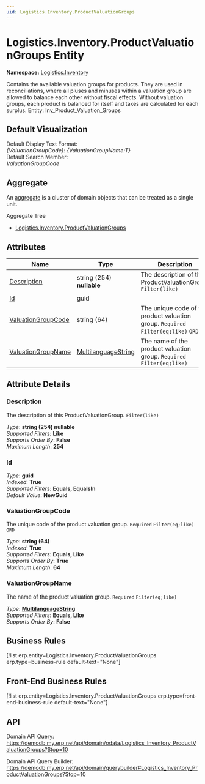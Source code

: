 ```yaml
---
uid: Logistics.Inventory.ProductValuationGroups
---
```

# Logistics.Inventory.ProductValuationGroups Entity

**Namespace:** [Logistics.Inventory](Logistics.Inventory.md)  

Contains the available valuation groups for products. They are used in reconciliations, where all pluses and minuses within a valuation group are allowed to balance each other without fiscal effects. Without valuation groups, each product is balanced for itself and taxes are calculated for each surplus. Entity: Inv_Product_Valuation_Groups

## Default Visualization
Default Display Text Format:  
_{ValuationGroupCode}: {ValuationGroupName:T}_  
Default Search Member:  
_ValuationGroupCode_  

## Aggregate
An [aggregate](https://docs.erp.net/tech/advanced/concepts/aggregates.html) is a cluster of domain objects that can be treated as a single unit.  

Aggregate Tree  
* [Logistics.Inventory.ProductValuationGroups](Logistics.Inventory.ProductValuationGroups.md)  

## Attributes

| Name | Type | Description |
| ---- | ---- | --- |
| [Description](Logistics.Inventory.ProductValuationGroups.md#description) | string (254) __nullable__ | The description of this ProductValuationGroup. `Filter(like)` 
| [Id](Logistics.Inventory.ProductValuationGroups.md#id) | guid |  
| [ValuationGroupCode](Logistics.Inventory.ProductValuationGroups.md#valuationgroupcode) | string (64) | The unique code of the product valuation group. `Required` `Filter(eq;like)` `ORD` 
| [ValuationGroupName](Logistics.Inventory.ProductValuationGroups.md#valuationgroupname) | [MultilanguageString](../data-types.md#multilanguagestring) | The name of the product valuation group. `Required` `Filter(eq;like)` 


## Attribute Details

### Description

The description of this ProductValuationGroup. `Filter(like)`

_Type_: **string (254) __nullable__**  
_Supported Filters_: **Like**  
_Supports Order By_: **False**  
_Maximum Length_: **254**  

### Id

_Type_: **guid**  
_Indexed_: **True**  
_Supported Filters_: **Equals, EqualsIn**  
_Default Value_: **NewGuid**  

### ValuationGroupCode

The unique code of the product valuation group. `Required` `Filter(eq;like)` `ORD`

_Type_: **string (64)**  
_Indexed_: **True**  
_Supported Filters_: **Equals, Like**  
_Supports Order By_: **True**  
_Maximum Length_: **64**  

### ValuationGroupName

The name of the product valuation group. `Required` `Filter(eq;like)`

_Type_: **[MultilanguageString](../data-types.md#multilanguagestring)**  
_Supported Filters_: **Equals, Like**  
_Supports Order By_: **False**  



## Business Rules

[!list erp.entity=Logistics.Inventory.ProductValuationGroups erp.type=business-rule default-text="None"]

## Front-End Business Rules

[!list erp.entity=Logistics.Inventory.ProductValuationGroups erp.type=front-end-business-rule default-text="None"]

## API

Domain API Query:
<https://demodb.my.erp.net/api/domain/odata/Logistics_Inventory_ProductValuationGroups?$top=10>

Domain API Query Builder:
<https://demodb.my.erp.net/api/domain/querybuilder#Logistics_Inventory_ProductValuationGroups?$top=10>

